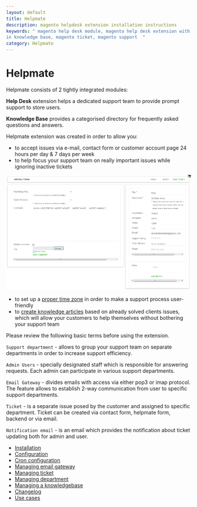 ```yaml
---
layout: default
title: Helpmate
description: magento helpdesk extension installation instructions
keywords: " magento help desk module, magento help desk extension with built
in knowledge base, magento ticket, magento support  "
category: Helpmate
---
```


# Helpmate

Helpmate consists of 2 tightly integrated modules:

**Help Desk** extension helps a dedicated support team to provide prompt support to store users.

**Knowledge Base** provides a categorised directory for frequently asked questions and answers.

Helpmate extension was created in order to allow you:

* to accept issues via e-mail, contact form or customer account page 24 hours per day & 7 days per week
* to help focus your support team on really important issues while ignoring inactive tickets

![New ticket interface](/images/m1/extensions/helpmate/add-new-ticket.png)

* to set up a [proper time zone](configuration/#time-configuration) in order to make a support process user-friendly
* to [create knowledge articles](managing-a-knowledgebase/#creating-new-articles) based on already solved clients issues, which will allow your customers to help themselves without bothering your support team

Please review the following basic terms before using the extension.

`Support department` - allows to group your support team on separate departments in order to increase support efficiency.

`Admin Users` - specially designated staff which is responsible for answering requests. Each admin can participate in various support departments.

`Email Gateway` - divides emails with access via either pop3 or imap protocol. The feature allows to establish 2-way communication from user to specific support departments.

`Ticket` - is a separate issue posed by the customer and assigned to specific department. Ticket can be created via contact form, helpmate form, backend or via email.

`Notification email` - is an email which provides the notification about ticket updating both for admin and user.

- [Installation](installation/)
- [Configuration](configuration/)
- [Cron configuration](cron-configuration/)
- [Managing email gateway](managing-email-gateway/)
- [Managing ticket](managing-ticket/)
- [Managing department](managing-department/)
- [Managing a knowledgebase](managing-a-knowledgebase/)
- [Changelog](changelog/)
- [Use cases](use-cases/)
